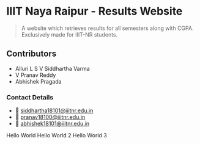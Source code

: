 # IIIT Naya Raipur - Results Website

> A website which retrieves results for all semesters along with CGPA. Exclusively made for  IIIT-NR students.

## Contributors

+ Alluri L S V Siddhartha Varma
+ V Pranav Reddy
+ Abhishek Pragada


### Contact Details

+ :email: siddhartha18101@iiitnr.edu.in
+ :email: pranav18100@iiitnr.edu.in
+ :email: abhishek18101@iiitnr.edu.in

Hello World
Hello World 2
Hello World 3
